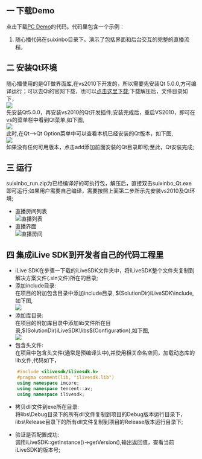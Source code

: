 ## 一 下载Demo
点击下载[PC Demo](https://github.com/zhaoyang21cn/iLiveSDK_PC_Demos)的代码。代码里包含一个示例：<br/>
1. 随心播代码在suixinbo目录下。演示了包括界面和后台交互的完整的直播流程。

## 二 安装Qt环境
随心播使用的是QT做界面库,在vs2010下开发的，所以需要先安装Qt 5.0.0,方可编译运行；可以去Qt的官网下载，也可以[点击这里下载](http://dldir1.qq.com/hudongzhibo/git/Qt/Qt_5.0.0.zip);下载解压后，文件目录如下，<br/>
![](http://mc.qcloudimg.com/static/img/00d8b25ddf3160c0673327568cd559fc/image.png)<br/>
先安装Qt5.0.0，再安装vs2010的Qt开发插件;安装完成后，重启VS2010，即可在vs的菜单栏中看到Qt菜单,如下图,<br/>
![](http://mc.qcloudimg.com/static/img/3422fe8496cd39d1b7d6c2b418460765/image.png)<br/>
此时,在Qt-->Qt Option菜单中可以查看本机已经安装的Qt版本，如下图,<br/>
![](http://mc.qcloudimg.com/static/img/435adc9eeb163e34bc4e602acfc900a1/image.png)<br/>
如果没有任何可用版本，点击add添加前面安装的Qt目录即可;至此，Qt安装完成;

## 三 运行
suixinbo_run.zip为已经编译好的可执行包，解压后，直接双击suixinbo_Qt.exe即可运行;如果用户需要自己编译，需要按照上面第二步所示先安装vs2010及Qt环境;
* 直播房间列表<br/>
![直播列表](https://mc.qcloudimg.com/static/img/170ae5e7bbaf52943c975a8ad79b2fdd/2.png)
* 直播界面<br/>
![直播房间](https://mc.qcloudimg.com/static/img/aa77c098fe7f2a2885fd817cd2643987/avroom.png)

## 四 集成iLive SDK到开发者自己的代码工程里
- iLive SDK在步骤一下载的iLiveSDK文件夹中，将iLiveSDK整个文件夹复制到解决方案文件(.sln文件)所在的目录;
- 添加include目录:<br/>
	在项目的附加包含目录中添加include目录, $(SolutionDir)iLiveSDK\include,如下图,<br/>
![](http://mc.qcloudimg.com/static/img/3ab82b780f87b8749813f028a904ea0e/image.png)
- 添加库目录:<br/>
	在项目的附加库目录中添加lib文件所在目录,$(SolutionDir)iLiveSDK\libs\$(Configuration),如下图,<br/>
![](http://mc.qcloudimg.com/static/img/0fbd938dbbf189c40e195cb60689baf4/image.png)
- 包含头文件:<br/>
	在项目中包含头文件(通常是预编译头中),并使用相关命名空间，加载动态库的lib文件,代码如下，

```C++
	#include <ilivesdk/ilivesdk.h>
	#pragma comment(lib, "ilivesdk.lib")
	using namespace imcore;
	using namespace tencent::av;
	using namespace ilivesdk;
```

- 拷贝dll文件到exe所在目录:<br/>
	将libs\Debug目录下的所有dll文件复制到项目的Debug版本运行目录下，libs\Release目录下的所有dll文件复制到项目的Release版本运行目录下;

- 验证是否配置成功:<br/>
	调用iLiveSDK::getInstance()->getVersion(),输出返回值，查看当前iLiveSDK的版本号;
  
	
	

